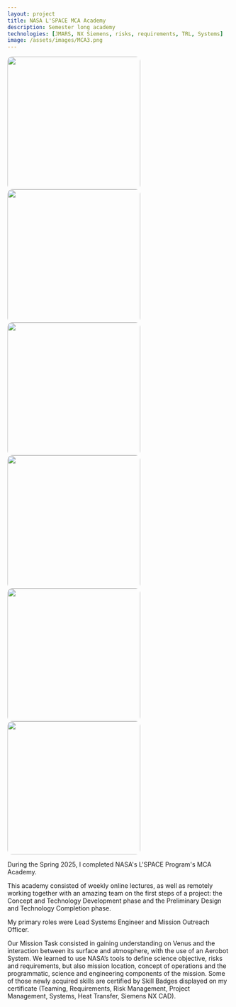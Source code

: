 ```yaml
---
layout: project
title: NASA L'SPACE MCA Academy
description: Semester long academy
technologies: [JMARS, NX Siemens, risks, requirements, TRL, Systems]
image: /assets/images/MCA3.png
---
```

<img src="{{ site.baseurl }}/assets/images/CertificateL'space.jpg" style="width:300px; border-radius:10px;" />
<img src="{{ site.baseurl }}/assets/images/MCA1.png" style="width:300px; border-radius:10px;" />
<img src="{{ site.baseurl }}/assets/images/MCA2.png" style="width:300px; border-radius:10px;" />
<img src="{{ site.baseurl }}/assets/images/MCA4.png" style="width:300px; border-radius:10px;" />
<img src="{{ site.baseurl }}/assets/images/MCA6.png" style="width:300px; border-radius:10px;" />
<img src="{{ site.baseurl }}/assets/images/MCA7.png" style="width:300px; border-radius:10px;" />

<div>
<p> During the Spring 2025, I completed NASA's L'SPACE Program's MCA Academy. </p>

<p> This academy consisted of weekly online lectures, as well as remotely working together with an amazing team on the first steps of a project: the Concept and Technology Development phase and the Preliminary Design and Technology Completion phase. </p>

<p> My primary roles were Lead Systems Engineer and Mission Outreach Officer. </p> 

<p> Our Mission Task consisted in gaining understanding on Venus and the interaction between its surface and atmosphere, with the use of an Aerobot System. We learned to use NASA’s tools to define science objective, risks and requirements, but also mission location, concept of operations and the programmatic, science and engineering components of the mission. Some of those newly acquired skills are certified by Skill Badges displayed on my certificate (Teaming, Requirements, Risk Management, Project Management, Systems, Heat Transfer, Siemens NX CAD).</p>    

</div>

